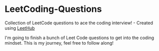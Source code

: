 # LeetCoding-Questions
Collection of LeetCode questions to ace the coding interview! - Created using [LeetHub](https://github.com/QasimWani/LeetHub)

I'm going to finish a bunch of Leet Code questions to get into the coding mindset.
This is my journey, feel free to follow along!
